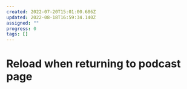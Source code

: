 ```yaml
---
created: 2022-07-20T15:01:00.686Z
updated: 2022-08-18T16:59:34.140Z
assigned: ""
progress: 0
tags: []
---
```


# Reload when returning to podcast page

